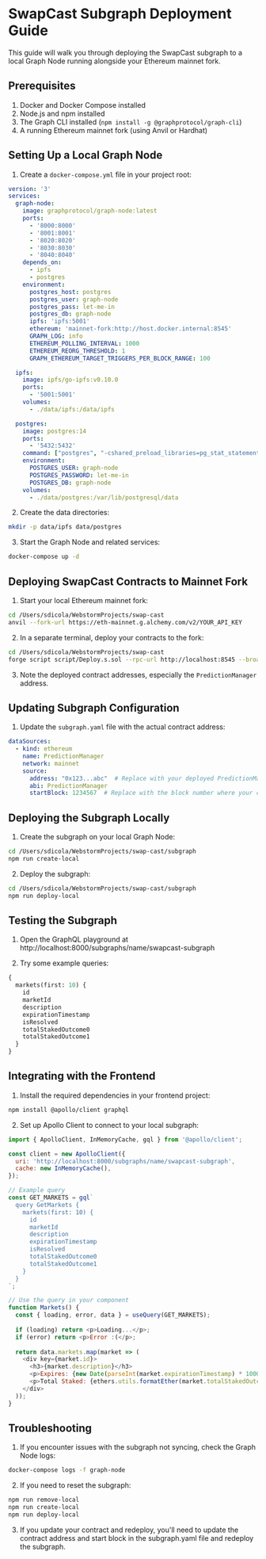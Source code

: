 # SwapCast Subgraph Deployment Guide

This guide will walk you through deploying the SwapCast subgraph to a local Graph Node running alongside your Ethereum mainnet fork.

## Prerequisites

1. Docker and Docker Compose installed
2. Node.js and npm installed
3. The Graph CLI installed (`npm install -g @graphprotocol/graph-cli`)
4. A running Ethereum mainnet fork (using Anvil or Hardhat)

## Setting Up a Local Graph Node

1. Create a `docker-compose.yml` file in your project root:

```yaml
version: '3'
services:
  graph-node:
    image: graphprotocol/graph-node:latest
    ports:
      - '8000:8000'
      - '8001:8001'
      - '8020:8020'
      - '8030:8030'
      - '8040:8040'
    depends_on:
      - ipfs
      - postgres
    environment:
      postgres_host: postgres
      postgres_user: graph-node
      postgres_pass: let-me-in
      postgres_db: graph-node
      ipfs: 'ipfs:5001'
      ethereum: 'mainnet-fork:http://host.docker.internal:8545'
      GRAPH_LOG: info
      ETHEREUM_POLLING_INTERVAL: 1000
      ETHEREUM_REORG_THRESHOLD: 1
      GRAPH_ETHEREUM_TARGET_TRIGGERS_PER_BLOCK_RANGE: 100

  ipfs:
    image: ipfs/go-ipfs:v0.10.0
    ports:
      - '5001:5001'
    volumes:
      - ./data/ipfs:/data/ipfs

  postgres:
    image: postgres:14
    ports:
      - '5432:5432'
    command: ["postgres", "-cshared_preload_libraries=pg_stat_statements"]
    environment:
      POSTGRES_USER: graph-node
      POSTGRES_PASSWORD: let-me-in
      POSTGRES_DB: graph-node
    volumes:
      - ./data/postgres:/var/lib/postgresql/data
```

2. Create the data directories:

```bash
mkdir -p data/ipfs data/postgres
```

3. Start the Graph Node and related services:

```bash
docker-compose up -d
```

## Deploying SwapCast Contracts to Mainnet Fork

1. Start your local Ethereum mainnet fork:

```bash
cd /Users/sdicola/WebstormProjects/swap-cast
anvil --fork-url https://eth-mainnet.g.alchemy.com/v2/YOUR_API_KEY
```

2. In a separate terminal, deploy your contracts to the fork:

```bash
cd /Users/sdicola/WebstormProjects/swap-cast
forge script script/Deploy.s.sol --rpc-url http://localhost:8545 --broadcast
```

3. Note the deployed contract addresses, especially the `PredictionManager` address.

## Updating Subgraph Configuration

1. Update the `subgraph.yaml` file with the actual contract address:

```yaml
dataSources:
  - kind: ethereum
    name: PredictionManager
    network: mainnet
    source:
      address: "0x123...abc"  # Replace with your deployed PredictionManager address
      abi: PredictionManager
      startBlock: 1234567  # Replace with the block number where your contract was deployed
```

## Deploying the Subgraph Locally

1. Create the subgraph on your local Graph Node:

```bash
cd /Users/sdicola/WebstormProjects/swap-cast/subgraph
npm run create-local
```

2. Deploy the subgraph:

```bash
cd /Users/sdicola/WebstormProjects/swap-cast/subgraph
npm run deploy-local
```

## Testing the Subgraph

1. Open the GraphQL playground at http://localhost:8000/subgraphs/name/swapcast-subgraph

2. Try some example queries:

```graphql
{
  markets(first: 10) {
    id
    marketId
    description
    expirationTimestamp
    isResolved
    totalStakedOutcome0
    totalStakedOutcome1
  }
}
```

## Integrating with the Frontend

1. Install the required dependencies in your frontend project:

```bash
npm install @apollo/client graphql
```

2. Set up Apollo Client to connect to your local subgraph:

```javascript
import { ApolloClient, InMemoryCache, gql } from '@apollo/client';

const client = new ApolloClient({
  uri: 'http://localhost:8000/subgraphs/name/swapcast-subgraph',
  cache: new InMemoryCache(),
});

// Example query
const GET_MARKETS = gql`
  query GetMarkets {
    markets(first: 10) {
      id
      marketId
      description
      expirationTimestamp
      isResolved
      totalStakedOutcome0
      totalStakedOutcome1
    }
  }
`;

// Use the query in your component
function Markets() {
  const { loading, error, data } = useQuery(GET_MARKETS);
  
  if (loading) return <p>Loading...</p>;
  if (error) return <p>Error :(</p>;
  
  return data.markets.map(market => (
    <div key={market.id}>
      <h3>{market.description}</h3>
      <p>Expires: {new Date(parseInt(market.expirationTimestamp) * 1000).toLocaleString()}</p>
      <p>Total Staked: {ethers.utils.formatEther(market.totalStakedOutcome0 + market.totalStakedOutcome1)} ETH</p>
    </div>
  ));
}
```

## Troubleshooting

1. If you encounter issues with the subgraph not syncing, check the Graph Node logs:

```bash
docker-compose logs -f graph-node
```

2. If you need to reset the subgraph:

```bash
npm run remove-local
npm run create-local
npm run deploy-local
```

3. If you update your contract and redeploy, you'll need to update the contract address and start block in the subgraph.yaml file and redeploy the subgraph.
